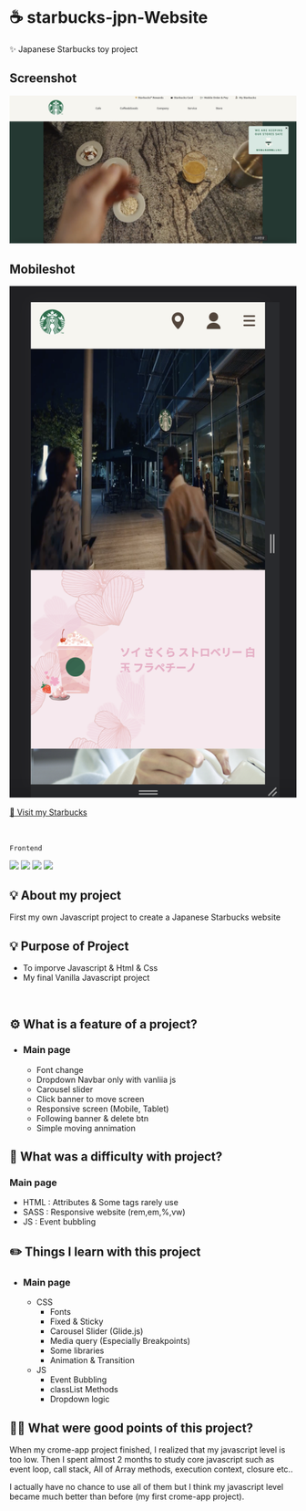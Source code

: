 <!-- @format -->

# ☕ starbucks-jpn-Website

✨ Japanese Starbucks toy project
<br>

## Screenshot

![screenshot](./screenShot.png)

## Mobileshot

![mobileshot](./mobileShot.png)
<br>

[🫘 Visit my Starbucks](https://topgun0415.github.io/starbucks-jpn-clone/)

<br>

`Frontend`

<img src="https://img.shields.io/badge/HTML5-E34F26.svg?&style=for-the-badge&logo=HTML5&logoColor=white" /> 
<img src="https://img.shields.io/badge/CSS3-1572B6.svg?&style=for-the-badge&logo=CSS3&logoColor=white" />
<img src="https://img.shields.io/badge/SAAS-CC6699.svg?&style=for-the-badge&logo=SASS&logoColor=white" />
<img src="https://img.shields.io/badge/javascript-F7DF1E.svg?&style=for-the-badge&logo=javascript&logoColor=black" />

<br>

## 💡 About my project

First my own Javascript project to create a Japanese Starbucks website

## 💡 Purpose of Project

- To imporve Javascript & Html & Css
- My final Vanilla Javascript project

</br>

## ⚙️ What is a feature of a project?

- ### Main page
  - Font change
  - Dropdown Navbar only with vanliia js
  - Carousel slider
  - Click banner to move screen
  - Responsive screen (Mobile, Tablet)
  - Following banner & delete btn
  - Simple moving annimation
    </br>

## 🚨 What was a difficulty with project?

### Main page

- HTML : Attributes & Some tags rarely use
- SASS : Responsive website (rem,em,%,vw)
- JS : Event bubbling

## ✏️ Things I learn with this project

- ### Main page

  - CSS
    - Fonts
    - Fixed & Sticky
    - Carousel Slider (Glide.js)
    - Media query (Especially Breakpoints)
    - Some libraries
    - Animation & Transition
      ​
  - JS
    - Event Bubbling
    - classList Methods
    - Dropdown logic

## 🧑‍💻 What were good points of this project?

When my crome-app project finished, I realized that my javascript level is too low. Then I spent almost 2 months to study core javascript such as event loop, call stack, All of Array methods, execution context, closure etc..

I actually have no chance to use all of them but I think my javascript level became much better than before (my first crome-app project).
